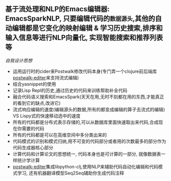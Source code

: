 ## 基于流处理和NLP的Emacs编辑器: EmacsSparkNLP, 只要编辑代码的`数据源头`,其他的自动编辑都是它变化的映射编辑 & 学习历史搜索,排序和输入信息等进行NLP向量化, 实现智能搜索和推荐列表等

*自我设计思想*

* 运用运行时的cider来Postwalk修改代码本身(专门弄一个clojure前后端库[postwalk-editer](https://github.com/chanshunli/emacs_spark/tree/master/postwalk-editer)来支持流式编辑)
* 结合yasnippet的使用
* 记录Lisp Repl的历史,通过历史的代码来训练帮助补全代码
* 融合代码语义搜索和EmacsSpark(天天在用,无时不刻都在用的东西,才能真正的看到它的缺点,改进它)
* 流式响应编辑的速度(编辑源头的数据,所有的都变成编辑的算子去流式的编辑) VS Lispy式的快速移动选中的速度
* 所有的代码都是分布式表示存储的,可以从数据库里面快速取出来代码,合成现在你需要的代码
* 所有的代码都是可以在高维空间中多分类出来的
* 代码模式的识别和模式归纳,用不可变的代码部分或者用的次数最多的部分作为代码生成器核心部分
* 计算代码和计算论文的思想统一, 代码本身也是可计算的一部分, 就像数据表一样统计学计算
* [postwalk-editer](https://github.com/chanshunli/emacs_spark/tree/master/postwalk-editer)集成libpython-clj,使用NLP来辅助代码自动化编辑和代码模式学习, 还有机器翻译模型Seq2Seq辅助你生成代码注释

